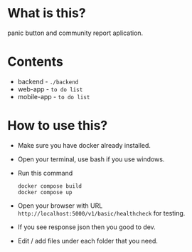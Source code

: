 # What is this?

panic button and community report aplication.

# Contents

* backend - `./backend`
* web-app - `to do list`
* mobile-app - `to do list`

# How to use this?

* Make sure you have docker already installed.
* Open your terminal, use bash if you use windows.
* Run this command

  ```
  docker compose build
  docker compose up
  ```
* Open your browser with URL `http://localhost:5000/v1/basic/healthcheck` for testing.
* If you see response json then you good to dev.
* Edit / add files under each folder that you need.
